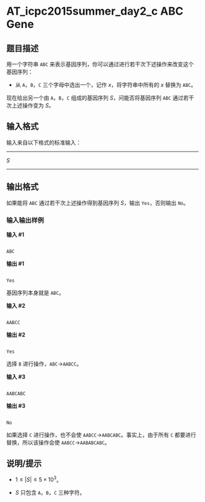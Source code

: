 # AT_icpc2015summer_day2_c ABC Gene

## 题目描述

用一个字符串 `ABC` 来表示基因序列，你可以通过进行若干次下述操作来改变这个基因序列：

* 从 `A`，`B`，`C` 三个字母中选出一个，记作 $x$，将字符串中所有的 $x$ 替换为 `ABC`。

现在给出另一个由 `A`，`B`，`C` 组成的基因序列 $S$，问能否将基因序列 `ABC` 通过若干次上述操作变为 $S$。

## 输入格式

输入来自以下格式的标准输入：

---

$S$

---

## 输出格式

如果能将 `ABC` 通过若干次上述操作得到基因序列 $S$，输出 `Yes`，否则输出 `No`。

### 输入输出样例

**输入 #1**

```plain
ABC
```

**输出 #1**

```plain
Yes
```

基因序列本身就是 `ABC`。

**输入 #2**

```plain
AABCC
```

**输出 #2**

```plain2
Yes
```

选择 `B` 进行操作，`ABC`$\rightarrow$`AABCC`。

**输入 #3**

```plain
AABCABC
```

**输出 #3**

```plain
No
```

如果选择 `C` 进行操作，也不会使 `AABCC`$\rightarrow$`AABCABC`。事实上，由于所有 `C` 都要进行替换，所以该操作会使 `AABCC`$\rightarrow$`AABABCABC`。

## 说明/提示

* $1 \le |S| \le 5\times 10^3$。

* $S$ 只包含 `A`，`B`，`C` 三种字符。